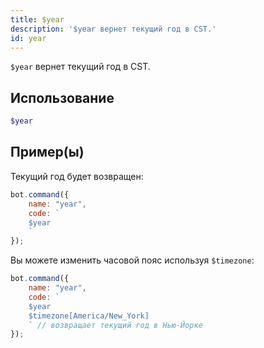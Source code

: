 ```yaml
---
title: $year
description: '$year вернет текущий год в CST.'
id: year
---
```


`$year` вернет текущий год в CST.

## Использование

```php
$year
```

## Пример(ы)

Текущий год будет возвращен:

```javascript
bot.command({
    name: "year",
    code: `
    $year
    `
});
```

Вы можете изменить часовой пояс используя `$timezone`:

```javascript
bot.command({
    name: "year",
    code: `
    $year 
    $timezone[America/New_York]
    ` // возвращает текущий год в Нью-Йорке
});
```